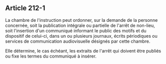 Article 212-1
----
La chambre de l'instruction peut ordonner, sur la demande de la personne
concernée, soit la publication intégrale ou partielle de l'arrêt de non-lieu,
soit l'insertion d'un communiqué informant le public des motifs et du dispositif
de celui-ci, dans un ou plusieurs journaux, écrits périodiques ou services de
communication audiovisuelle désignés par cette chambre.

Elle détermine, le cas échéant, les extraits de l'arrêt qui doivent être publiés
ou fixe les termes du communiqué à insérer.
